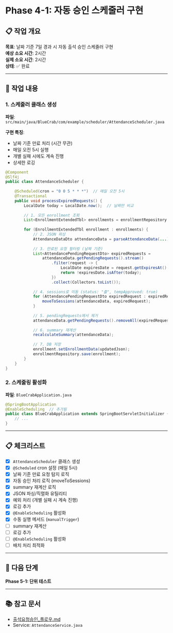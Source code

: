 # Phase 4-1: 자동 승인 스케줄러 구현

## 📋 작업 개요

**목표**: 날짜 기준 7일 경과 시 자동 출석 승인 스케줄러 구현  
**예상 소요 시간**: 2시간  
**실제 소요 시간**: 2시간  
**상태**: ✅ 완료

---

## 🎯 작업 내용

### 1. 스케줄러 클래스 생성

**파일**: `src/main/java/BlueCrab/com/example/scheduler/AttendanceScheduler.java`

**구현 특징**:
- 날짜 기준 만료 처리 (시간 무관)
- 매일 오전 5시 실행
- 개별 실패 시에도 계속 진행
- 상세한 로깅

```java
@Component
@Slf4j
public class AttendanceScheduler {
    
    @Scheduled(cron = "0 0 5 * * *")  // 매일 오전 5시
    @Transactional
    public void processExpiredRequests() {
        LocalDate today = LocalDate.now();  // 날짜만 비교
        
        // 1. 모든 enrollment 조회
        List<EnrollmentExtendedTbl> enrollments = enrollmentRepository.findAll();
        
        for (EnrollmentExtendedTbl enrollment : enrollments) {
            // 2. JSON 파싱
            AttendanceDataDto attendanceData = parseAttendanceData(...);
            
            // 3. 만료된 요청 필터링 (날짜 기준)
            List<AttendancePendingRequestDto> expiredRequests = 
                attendanceData.getPendingRequests().stream()
                    .filter(request -> {
                        LocalDate expiresDate = request.getExpiresAt().toLocalDate();
                        return !expiresDate.isAfter(today);
                    })
                    .collect(Collectors.toList());
            
            // 4. sessions로 이동 (status: "출", tempApproved: true)
            for (AttendancePendingRequestDto expiredRequest : expiredRequests) {
                moveToSessions(attendanceData, expiredRequest);
            }
            
            // 5. pendingRequests에서 제거
            attendanceData.getPendingRequests().removeAll(expiredRequests);
            
            // 6. summary 재계산
            recalculateSummary(attendanceData);
            
            // 7. DB 저장
            enrollment.setEnrollmentData(updatedJson);
            enrollmentRepository.save(enrollment);
        }
    }
}
```

### 2. 스케줄링 활성화

**파일**: `BlueCrabApplication.java`

```java
@SpringBootApplication
@EnableScheduling  // 추가됨
public class BlueCrabApplication extends SpringBootServletInitializer {
    // ...
}
```

---

## 📋 체크리스트

- [x] `AttendanceScheduler` 클래스 생성
- [x] `@Scheduled` cron 설정 (매일 5시)
- [x] 날짜 기준 만료 요청 탐지 로직
- [x] 자동 승인 처리 로직 (moveToSessions)
- [x] summary 재계산 로직
- [x] JSON 파싱/직렬화 유틸리티
- [x] 예외 처리 (개별 실패 시 계속 진행)
- [x] 로깅 추가
- [x] `@EnableScheduling` 활성화
- [x] 수동 실행 메서드 (`manualTrigger`)
- [ ] summary 재계산
- [ ] 로깅 추가
- [ ] `@EnableScheduling` 활성화
- [ ] 배치 처리 최적화

---

## 🎯 다음 단계

**Phase 5-1: 단위 테스트**

---

## 📚 참고 문서

- [출석요청승인_플로우.md](../../출석요청승인_플로우.md)
- Service: `AttendanceService.java`
